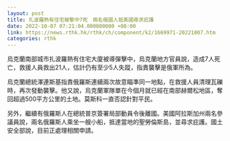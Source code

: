 ```yaml
---
layout: post
title: 扎波羅熱有住宅被擊中7死　兩名俄國人抵美國尋求庇護
date: 2022-10-07 07:21:04.000000000 +08:00
link: https://news.rthk.hk/rthk/ch/component/k2/1669971-20221007.htm
categories: rthk
---
```


烏克蘭南部城市扎波羅熱有住宅大廈被導彈擊中，烏克蘭地方官員說，造成7人死亡，救援人員救出21人，估計仍有至少5人失蹤，指責襲擊是俄軍所為。

烏克蘭總統澤連斯基指責俄羅斯連續兩次故意瞄準同一地點，在救援人員清理瓦礫時，再次發動襲擊。他又說，烏克蘭軍隊單在今個月就已經在南部赫爾松地區，奪回超過500平方公里的土地。莫斯科一直否認針對平民。

另外，繼續有俄羅斯人在總統普京簽署局部動員令後離國。美國阿拉斯加州兩名參議員說，兩名俄羅斯人乘坐一艘小船，抵達當地的聖勞倫斯島，並尋求庇護。國土安全部說，目前正處理相關申請。
